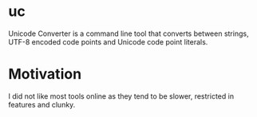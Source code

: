 # uc

Unicode Converter is a command line tool that converts between strings, UTF-8 encoded code points and Unicode code point literals. 

# Motivation
I did not like most tools online as they tend to be slower, restricted in features and clunky.

